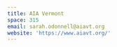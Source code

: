 ```yaml
---
title: AIA Vermont
space: 315
email: sarah.odonnell@aiavt.org
website: 'https://www.aiavt.org/'
---
```


